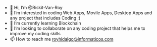 - 👋 Hi, I’m @Biskit-Van-Roy
- 👀 I’m interested in coding Web Apps, Movile Apps, Desktop Apps and any project that includes Coding ;)
- 🌱 I’m currently learning Blockchain
- 💞️ I’m looking to collaborate on any coding project that helps me to improve my coding skills
- 📫 How to reach me royhidalgo@informaticos.com

<!---
Biskit-Van-Roy/Biskit-Van-Roy is a ✨ special ✨ repository because its `README.md` (this file) appears on your GitHub profile.
You can click the Preview link to take a look at your changes.
--->

